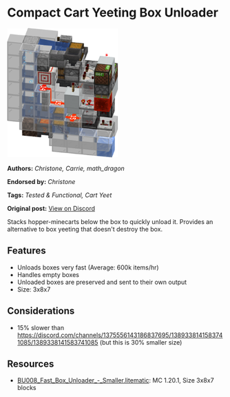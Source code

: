 # Compact Cart Yeeting Box Unloader
<img alt="image.png" src="images/image.png?raw=1" height="300px">

**Authors:** *Christone, Carrie, math_dragon*

**Endorsed by:** *Christone*

**Tags:** *Tested & Functional, Cart Yeet*

**Original post:** [View on Discord](https://discord.com/channels/1375556143186837695/1389355709119856772)

Stacks hopper-minecarts below the box to quickly unload it. Provides an alternative to box yeeting that doesn't destroy the box.

## Features
- Unloads boxes very fast (Average: 600k items/hr)
- Handles empty boxes
- Unloaded boxes are preserved and sent to their own output
- Size: 3x8x7

## Considerations
- 15% slower than https://discord.com/channels/1375556143186837695/1389338141583741085/1389338141583741085 (but this is 30% smaller size)

## Resources
- [BU008_Fast_Box_Unloader_-_Smaller.litematic](attachments/BU008_Fast_Box_Unloader_-_Smaller.litematic): MC 1.20.1, Size 3x8x7 blocks
